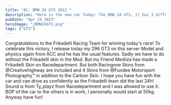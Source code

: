 ```yaml
---
title: "AC: BMW Z4 GT3 2012 "
description: "Here is the new car Today: The BMW Z4 GT3, it has 3 different Endu Specs + the Sprint Spec. The Z4 is one of the most popular GT3 cars and the kunos model is quite old and inaccurate."
pubDate: "Apr 24 2023"
heroImage: "/BMWZ4GT3.png"
tags: ["GT3"]
---
```


Congratulations to the Frikadelli Racing Team for winning today's race! 
To celebrate this victory, I release today my 296 GT3 on this server Model and physics again from ACC and he has the usual features. 
Sadly we have to do without the Frikadelli skin in the Mod. 
But my Friend Mediiza has made a Frikadelli Skin on Racedepartment. 
But both Racingone Skins from @Creativehighway are included and 4 Skins from @Fundee Motorsport Photography™ in addition to the Carbon Skin. 
I hope you have fun with the car and can drive as confidently as the Frikadelli team did the last 24h! 
Sound is from Ty_playz from Racedepartment and I was allowed to use it. 
BOP of the car to the others is in work, I personally would start at 50kg. 
Anyway have fun! 

<a href="https://drive.google.com/file/d/1yYW3tKRoncGdnJPT4qz_AUzn_n3QURNL/view?usp=share_link" target="_blank"><span class="u-file-icon u-icon"><img src="/downloadButton.png" alt=""></span></a>



